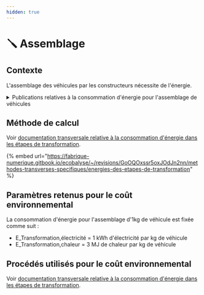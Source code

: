 ```yaml
---
hidden: true
---
```


# 🪛 Assemblage

## Contexte

L'assemblage des véhicules par les constructeurs nécessite de l'énergie.

<details>

<summary>Publications relatives à la consommation d'énergie pour l'assemblage de véhicules</summary>

* Sato, F. E. K., & Nakata, T. (2020). [Energy Consumption Analysis for Vehicle Production through a Material Flow Approach](https://doi.org/10.3390/en13092396). _Energies_, _13_(9), 2396 :&#x20;
  * données de l'étude : consommation d'énergie de 41.8MJ/kg, dont 13% pour l'assemblage
  * résultat : 1.5 kWh/kg
* Volkswagen Group, données 2021-2023
  * données : 20.8 à 22 TWh/an, 2.16 à 2.43 MWh/véhicule, dont la moitié en électricité
  * estimation : 0.8 kWh/kg d'électricité et 2.9 MJ/kg de chaleur et énergie de procédés (pour un poids moyen de 1.4t)
* Documentation ecoinvent
  * 2 kWh/kg d'électricité + 2.1 MJ/kg de chaleur pour un véhicule de 1.2 à 1.4 t, pouvant inclure certaines transformation de matière&#x20;
* [ACEA](https://www.acea.auto/figure/energy-consumption-during-car-production-in-eu/) :&#x20;
  * donnée : autour de 2.6 MWh/voiture en Europe
  * estimation : 2 kWh/kg (7.2MJ/kg)

</details>

## Méthode de calcul

Voir [documentation transversale relative à la consommation d'énergie dans les étapes de transformation](https://fabrique-numerique.gitbook.io/ecobalyse/~/revisions/GoOQOxssr5oxJOdJn2nn/methodes-transverses-specifiques/energies-des-etapes-de-transformation).

{% embed url="https://fabrique-numerique.gitbook.io/ecobalyse/~/revisions/GoOQOxssr5oxJOdJn2nn/methodes-transverses-specifiques/energies-des-etapes-de-transformation" %}

## Paramètres retenus pour le coût environnemental

La consommation d'énergie pour l'assemblage d'1kg de véhicule est fixée comme suit :&#x20;

* E\_Transformation,électricité = 1 kWh d'électricité par kg de véhicule
* E\_Transformation,chaleur = 3 MJ de chaleur par kg de véhicule

## Procédés utilisés pour le coût environnemental <a href="#procedes-utilises-pour-le-cout-environnemental" id="procedes-utilises-pour-le-cout-environnemental"></a>

Voir [documentation transversale relative à la consommation d'énergie dans les étapes de transformation](https://fabrique-numerique.gitbook.io/ecobalyse/~/revisions/GoOQOxssr5oxJOdJn2nn/methodes-transverses-specifiques/energies-des-etapes-de-transformation).&#x20;
